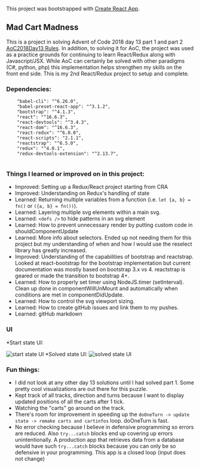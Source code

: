 This project was bootstrapped with [Create React App](https://github.com/facebook/create-react-app).

## Mad Cart Madness

This is a project in solving Advent of Code 2018 day 13 part 1 and part 2 [AoC2018Day13 Rules](https://adventofcode.com/2018/day/13). In addition, to solving it for AoC, the project was used as a practice grounds for continuing to learn React/Redux along with Javascript/JSX. While AoC can certainly be solved with other paradigms (C#, python, php) this implementation helps strengthen my skills on the front end side. This is my 2nd React/Redux project to setup and complete.

### Dependencies:

```
    "babel-cli": "^6.26.0",
    "babel-preset-react-app": "^3.1.2",
    "bootstrap": "^4.1.3",    
    "react": "^16.6.3",
    "react-devtools": "^3.4.3",
    "react-dom": "^16.6.3",
    "react-redux": "^6.0.0",
    "react-scripts": "2.1.1",
    "reactstrap": "^6.5.0",
    "redux": "^4.0.1",
    "redux-devtools-extension": "^2.13.7",
    
```

### Things I learned or improved on in this project:

* Improved: Setting up a Redux/React project starting from CRA
* Improved: Understanding on Redux's handling of state
* Learned: Returning multiple variables from a function (i.e. `let {a, b} = fn()` or `({a, b} = fn())`). 
* Learned: Layering multiple svg elements within a main svg. 
* Learned: `<defs />` to hide patterns in an svg element
* Learned: How to prevent unnecessary render by putting custom code in shouldComponentUpdate
* Learned: More info about selectors. Ended up not needing them for this project but my understanding of when and how I would use the reselect library has greatly increased.
* Improved: Understanding of the capabilities of bootstrap and reactstrap. Looked at react-bootstrap for the bootstrap implementation but current documentation was mostly based on bootstrap 3.x vs 4. reactstrap is geared or made the transition to bootstrap 4+.
* Learned: How to properly set timer using NodeJS.timer (setInterval). Clean up done in componentWillUnMount and automatically when conditions are met in componentDidUpdate.
* Learned: How to control the svg viewport sizing.
* Learned: How to create gitHub issues and link them to my pushes.
* Learned: gitHub markdown

### UI
*Start state UI:

![start state UI](https://github.com/deepstacked/aoc18day13/blob/master/mad_carts_start.png, "Start state UI")
*Solved state UI:
![solved state UI](https://github.com/deepstacked/aoc18day13/blob/master/mad_carts_solved.png, "Solved state UI")


### Fun things:

* I did not look at any other day 13 solutions until I had solved part 1. Some pretty cool visualizations are out there for this puzzle.
* Kept track of all tracks, direction and turns because I want to display updated positions of all the carts after 1 tick.
* Watching the "carts" go around on the track.
* There's room for improvement in speeding up the `doOneTurn -> update state -> remake carts and cartinfos` loop. doOneTurn is fast.
* No error checking because I believe in defensive programming so errors are reduced. Also `try...catch` blocks end up covering up errors unintentionally. A production app that retrieves data from a database would have such `try...catch` blocks because you can only be so defensive in your programming. This app is a closed loop (input does not change)


